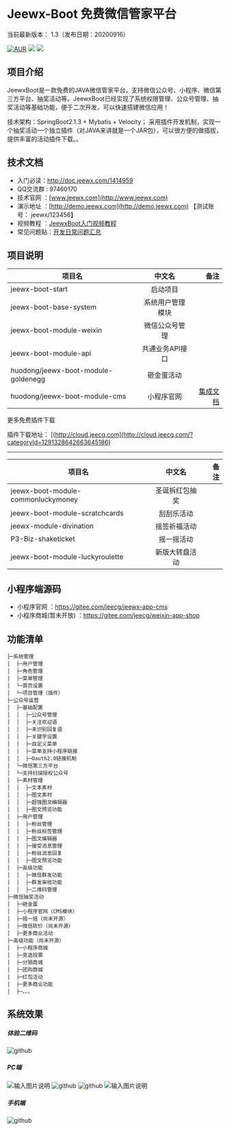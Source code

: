 
Jeewx-Boot 免费微信管家平台
==========

当前最新版本： 1.3（发布日期：20200916）

[![AUR](https://img.shields.io/badge/license-Apache%20License%202.0-blue.svg)](https://github.com/zhangdaiscott/jeewx-boot/blob/master/LICENSE)
[![](https://img.shields.io/badge/Author-JEECG团队-orange.svg)](http://www.jeewx.com)
[![](https://img.shields.io/badge/version-1.3-brightgreen.svg)](https://gitee.com/jeecg/jeewx-boot)



项目介绍
-----------------------------------
JeewxBoot是一款免费的JAVA微信管家平台，支持微信公众号、小程序、微信第三方平台、抽奖活动等。JeewxBoot已经实现了系统权限管理、公众号管理、抽奖活动等基础功能，便于二次开发，可以快速搭建微信应用！

技术架构：SpringBoot2.1.3 + Mybatis + Velocity；
采用插件开发机制，实现一个抽奖活动一个独立插件（对JAVA来讲就是一个JAR包），可以很方便的做插拔，提供丰富的活动插件下载。。






技术文档
-----------------------------------

* 入门必读：http://doc.jeewx.com/1414959
* QQ交流群 : 97460170
* 技术官网 ：[www.jeewx.com](http://www.jeewx.com)
* 演示地址 ：[http://demo.jeewx.com](http://demo.jeewx.com) 【测试账号： jeewx/123456】
* 视频教程 ：[JeewxBoot入门视频教程](https://www.bilibili.com/video/av62847704)
* 常见问题贴：[开发日常问题汇总](http://bbs.jeecg.com/forum.php?mod=viewthread&tid=8185&extra=page%3D1)


项目说明
-----------------------------------

| 项目名   |      中文名      |  备注 |
|----------|:-------------:|------:|
| jeewx-boot-start |  启动项目 |  |
| jeewx-boot-base-system |  系统用户管理模块 |  |
| jeewx-boot-module-weixin | 微信公众号管理 |     |	 
| jeewx-boot-module-api | 共通业务API接口 |     |	
| huodong/jeewx-boot-module-goldenegg |    砸金蛋活动   |    |
| huodong/jeewx-boot-module-cms |   小程序官网   |  [集成文档](http://doc.jeewx.com/1767423)  |


更多免费插件下载

 插件下载地址： [(http://cloud.jeecg.com](http://cloud.jeecg.com/?categoryId=1291328642663645186)
 
-----------------------------------

| 项目名   |      中文名      |  备注 
|----------|:-------------:|------:|
| jeewx-boot-module-commonluckymoney |    圣诞拆红包抽奖   |       
| jeewx-boot-module-scratchcards |    刮刮乐活动   |    
| jeewx-module-divination |    摇签祈福活动   |    
| P3-Biz-shaketicket |    摇一摇活动   |    
| jeewx-boot-module-luckyroulette |    新版大转盘活动   | 




小程序端源码
-----------------------------------

* 小程序官网 ：https://gitee.com/jeecg/jeewx-app-cms
* 小程序商城(暂未开放) ：https://gitee.com/jeecg/weixin-app-shop


	  
功能清单
-----------------------------------

```
├─系统管理
│  ├─用户管理
│  ├─角色管理
│  ├─菜单管理
│  └─首页设置
│  └─项目管理（插件）
├─公众号运营
│  ├─基础配置
│  │  ├─公众号管理
│  │  ├─关注欢迎语
│  │  ├─未识别回复语
│  │  ├─关键字设置
│  │  ├─自定义菜单
│  │  ├─菜单支持小程序链接
│  │  ├─Oauth2.0链接机制
│  └─微信第三方平台
│  └─支持扫描授权公众号
│  ├─素材管理
│  │  ├─文本素材
│  │  ├─图文素材
│  │  ├─超强图文编辑器
│  │  ├─图文预览功能
│  ├─用户管理
│  │  ├─粉丝管理
│  │  ├─粉丝标签管理
│  │  ├─图文编辑器
│  │  ├─接受消息管理
│  │  ├─粉丝消息回复
│  │  ├─图文预览功能
│  ├─高级功能
│  │  ├─微信群发功能
│  │  ├─群发审核功能
│  │  ├─二维码管理
├─微信抽奖活动
│  ├─砸金蛋
│  ├─小程序官网（CMS模块）
│  ├─摇一摇（尚未开源）
│  ├─微信砍价（尚未开源）
│  ├─更多商业活动
├─高级功能（尚未开源）
│  ├─小程序商城
│  ├─竞选投票
│  ├─分销商城
│  ├─团购商城
│  ├─红包活动
│  ├─更多商业功能
│  ├─。。。
```




系统效果
----

##### 体验二维码
![github](https://static.oschina.net/uploads/img/201907/13100959_naiO.jpg "jeewx521")

##### PC端
![输入图片说明](https://static.oschina.net/uploads/img/201907/15141922_GIP8.png "在这里输入图片标题")
![github](https://static.oschina.net/uploads/img/201808/11172049_s7hH.png "jeecg")
![github](https://static.oschina.net/uploads/img/201808/11153109_73Aj.png "jeecg")
![输入图片说明](https://static.oschina.net/uploads/img/201807/26192231_JVRQ.png "在这里输入图片标题")


##### 手机端
![github](https://static.oschina.net/uploads/img/201808/11195358_bi9e.png "jeecg")




